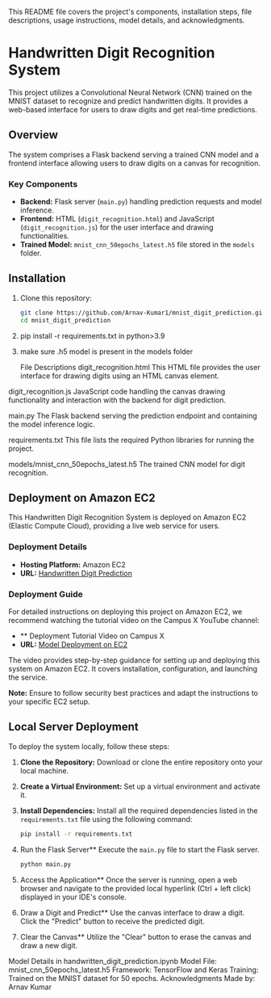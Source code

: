 This README file covers the project's components, installation steps, file descriptions, usage instructions, model details, and acknowledgments.

# Handwritten Digit Recognition System

This project utilizes a Convolutional Neural Network (CNN) trained on the MNIST dataset to recognize and predict handwritten digits. It provides a web-based interface for users to draw digits and get real-time predictions.

## Overview

The system comprises a Flask backend serving a trained CNN model and a frontend interface allowing users to draw digits on a canvas for recognition.

### Key Components

- **Backend:** Flask server (`main.py`) handling prediction requests and model inference.
- **Frontend:** HTML (`digit_recognition.html`) and JavaScript (`digit_recognition.js`) for the user interface and drawing functionalities.
- **Trained Model:** `mnist_cnn_50epochs_latest.h5` file stored in the `models` folder.

## Installation

1. Clone this repository:

   ```bash
   git clone https://github.com/Arnav-Kumar1/mnist_digit_prediction.git
   cd mnist_digit_prediction


2. pip install -r requirements.txt in python>3.9
3. make sure .h5 model is present in the models folder

   File Descriptions
digit_recognition.html
This HTML file provides the user interface for drawing digits using an HTML canvas element.

digit_recognition.js
JavaScript code handling the canvas drawing functionality and interaction with the backend for digit prediction.

main.py
The Flask backend serving the prediction endpoint and containing the model inference logic.

requirements.txt
This file lists the required Python libraries for running the project.

models/mnist_cnn_50epochs_latest.h5
The trained CNN model for digit recognition.


## Deployment on Amazon EC2

This Handwritten Digit Recognition System is deployed on Amazon EC2 (Elastic Compute Cloud), providing a live web service for users.

### Deployment Details

- **Hosting Platform:** Amazon EC2
- **URL:** [Handwritten Digit Prediction](https://urlzs.com/eS5jY)

### Deployment Guide

For detailed instructions on deploying this project on Amazon EC2, we recommend watching the tutorial video on the Campus X YouTube channel:

- ** Deployment Tutorial Video on Campus X
- **URL:** [Model Deployment on EC2](https://www.youtube.com/watch?v=_rwNTY5Mn40)

The video provides step-by-step guidance for setting up and deploying this system on Amazon EC2. It covers installation, configuration, and launching the service.

**Note:** Ensure to follow security best practices and adapt the instructions to your specific EC2 setup.



## Local Server Deployment

To deploy the system locally, follow these steps:

1. **Clone the Repository:** Download or clone the entire repository onto your local machine.

2. **Create a Virtual Environment:** Set up a virtual environment and activate it.

3. **Install Dependencies:** Install all the required dependencies listed in the `requirements.txt` file using the following command:

   ```bash
   pip install -r requirements.txt

4. Run the Flask Server**
     Execute the `main.py` file to start the Flask server.
   ```bash
   python main.py

5. Access the Application**
Once the server is running, open a web browser and navigate to the provided local hyperlink (Ctrl + left click) displayed in your IDE's console.

6. Draw a Digit and Predict**
Use the canvas interface to draw a digit. Click the "Predict" button to receive the predicted digit.

7. Clear the Canvas**
Utilize the "Clear" button to erase the canvas and draw a new digit.





Model Details in handwritten_digit_prediction.ipynb
Model File: mnist_cnn_50epochs_latest.h5
Framework: TensorFlow and Keras
Training: Trained on the MNIST dataset for 50 epochs.
Acknowledgments
Made by: Arnav Kumar
